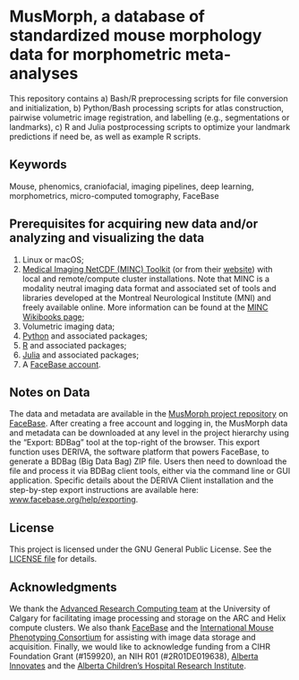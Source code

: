 # **MusMorph, a database of standardized mouse morphology data for morphometric meta-analyses**

This repository contains a) Bash/R preprocessing scripts for file conversion and initialization, b) Python/Bash processing scripts for atlas construction, pairwise volumetric image registration, and labelling (e.g., segmentations or landmarks), c) R and Julia postprocessing scripts to optimize your landmark predictions if need be, as well as example R scripts.

## **Keywords**

Mouse, phenomics, craniofacial, imaging pipelines, deep learning, morphometrics, micro-computed tomography, FaceBase

## **Prerequisites for acquiring new data and/or analyzing and visualizing the data**

1. Linux or macOS; 
2. [Medical Imaging NetCDF (MINC) Toolkit](https://github.com/BIC-MNI/minc-toolkit-v2) (or from their [website](https://bic-mni.github.io/)) with local and remote/compute cluster installations. Note that MINC is a modality neutral imaging data format and associated set of tools and libraries developed at the Montreal Neurological Institute (MNI) and freely available online. More information can be found at the [MINC Wikibooks page](http://en.wikibooks.org/wiki/MINC);
3. Volumetric imaging data; 
4. [Python](https://www.python.org/downloads/) and associated packages;
5. [R](https://cran.r-project.org/bin/) and associated packages;
6. [Julia](https://julialang.org/downloads/) and associated packages;
7. A [FaceBase account](https://www.facebase.org).

## **Notes on Data**

The data and metadata are available in the [MusMorph project repository](https://doi.org/10.25550/3-HXMC) on [FaceBase](https://www.facebase.org). After creating a free account and logging in, the MusMorph data and metadata can be downloaded at any level in the project hierarchy using the “Export: BDBag” tool at the top-right of the browser. This export function uses DERIVA, the software platform that powers FaceBase, to generate a BDBag (Big Data Bag) ZIP file. Users then need to download the file and process it via BDBag client tools, either via the command line or GUI application. Specific details about the DERIVA Client installation and the step-by-step export instructions are available here: www.facebase.org/help/exporting.

## **License**

This project is licensed under the GNU General Public License. See the [LICENSE file](./LICENSE.md) for details.

## **Acknowledgments**

We thank the [Advanced Research Computing team](https://it.ucalgary.ca/research-computing-services/our-resources/high-performance-computing-hpc) at the University of Calgary for facilitating image processing and storage on the ARC and Helix compute clusters. We also thank [FaceBase](https://www.facebase.org) and the [International Mouse Phenotyping Consortium](https://www.mousephenotype.org/) for assisting with image data storage and acquisition. Finally, we would like to acknowledge funding from a CIHR Foundation Grant (#159920), an NIH R01 (#2R01DE019638), [Alberta Innovates](https://albertainnovates.ca/) and the [Alberta Children’s Hospital Research Institute](https://research4kids.ucalgary.ca/).
